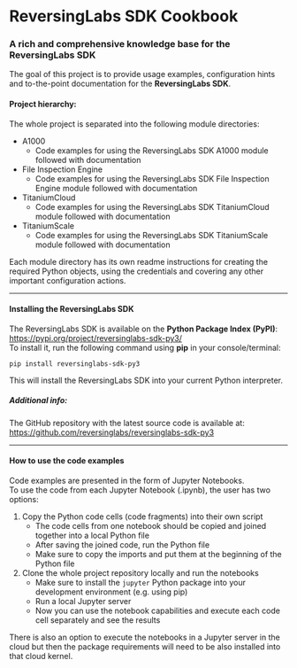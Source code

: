 # ReversingLabs SDK Cookbook
### A rich and comprehensive knowledge base for the ReversingLabs SDK

The goal of this project is to provide usage examples, configuration hints and to-the-point documentation 
for the **ReversingLabs SDK**.

#### Project hierarchy:
The whole project is separated into the following module directories:
- A1000
  - Code examples for using the ReversingLabs SDK A1000 module followed with documentation
- File Inspection Engine
  - Code examples for using the ReversingLabs SDK File Inspection Engine module followed with documentation
- TitaniumCloud
  - Code examples for using the ReversingLabs SDK TitaniumCloud module followed with documentation
- TitaniumScale
  - Code examples for using the ReversingLabs SDK TitaniumScale module followed with documentation

Each module directory has its own readme instructions for creating the required Python objects, using the credentials and covering any other important configuration actions.

 ---

#### Installing the ReversingLabs SDK
The ReversingLabs SDK is available on the **Python Package Index (PyPI)**: https://pypi.org/project/reversinglabs-sdk-py3/  
To install it, run the following command using **pip** in your console/terminal:

`pip install reversinglabs-sdk-py3`

This will install the ReversingLabs SDK into your current Python interpreter.

##### Additional info:
The GitHub repository with the latest source code is available at: https://github.com/reversinglabs/reversinglabs-sdk-py3

 ---
    
#### How to use the code examples
Code examples are presented in the form of Jupyter Notebooks.  
To use the code from each Jupyter Notebook (.ipynb), the user has two options:
1. Copy the Python code cells (code fragments) into their own script
   - The code cells from one notebook should be copied and joined together into a local Python file
   - After saving the joined code, run the Python file
   - Make sure to copy the imports and put them at the beginning of the Python file
2. Clone the whole project repository locally and run the notebooks
   - Make sure to install the `jupyter` Python package into your development environment (e.g. using pip)
   - Run a local Jupyter server
   - Now you can use the notebook capabilities and execute each code cell separately and see the results

There is also an option to execute the notebooks in a Jupyter server in the cloud but then the package requirements
will need to be also installed into that cloud kernel.